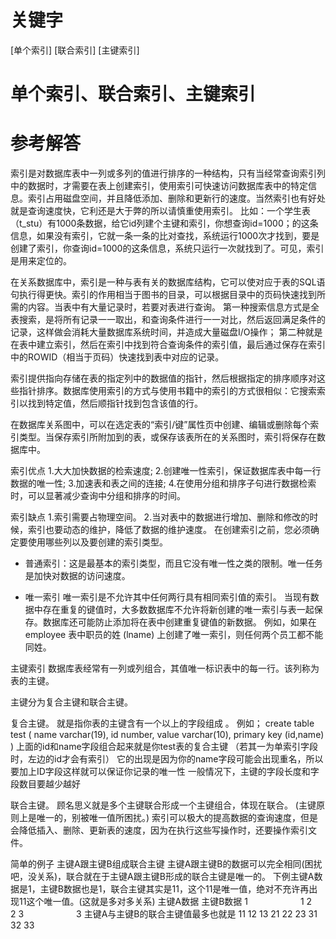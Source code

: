# 关键字

[单个索引] [联合索引] [主键索引]

# 单个索引、联合索引、主键索引

# 参考解答
索引是对数据库表中一列或多列的值进行排序的一种结构，只有当经常查询索引列中的数据时，才需要在表上创建索引，使用索引可快速访问数据库表中的特定信息。索引占用磁盘空间，并且降低添加、删除和更新行的速度。当然索引也有好处就是查询速度快，它利还是大于弊的所以请慎重使用索引。
比如：一个学生表（t_stu）有1000条数据，给它id列建个主键和索引，你想查询id=1000；的这条信息，如果没有索引，它就一条一条的比对查找，系统运行1000次才找到，要是创建了索引，你查询id=1000的这条信息，系统只运行一次就找到了。可见，索引是用来定位的。

在关系数据库中，索引是一种与表有关的数据库结构，它可以使对应于表的SQL语句执行得更快。索引的作用相当于图书的目录，可以根据目录中的页码快速找到所需的内容。当表中有大量记录时，若要对表进行查询。
第一种搜索信息方式是全表搜索，是将所有记录一一取出，和查询条件进行一一对比，然后返回满足条件的记录，这样做会消耗大量数据库系统时间，并造成大量磁盘I/O操作；
第二种就是在表中建立索引，然后在索引中找到符合查询条件的索引值，最后通过保存在索引中的ROWID（相当于页码）快速找到表中对应的记录。

索引提供指向存储在表的指定列中的数据值的指针，然后根据指定的排序顺序对这些指针排序。数据库使用索引的方式与使用书籍中的索引的方式很相似：它搜索索引以找到特定值，然后顺指针找到包含该值的行。

在数据库关系图中，可以在选定表的“索引/键”属性页中创建、编辑或删除每个索引类型。当保存索引所附加到的表，或保存该表所在的关系图时，索引将保存在数据库中。

索引优点
1.大大加快数据的检索速度;
2.创建唯一性索引，保证数据库表中每一行数据的唯一性;
3.加速表和表之间的连接;
4.在使用分组和排序子句进行数据检索时，可以显著减少查询中分组和排序的时间。

索引缺点
1.索引需要占物理空间。
2.当对表中的数据进行增加、删除和修改的时候，索引也要动态的维护，降低了数据的维护速度。
在创建索引之前，您必须确定要使用哪些列以及要创建的索引类型。

* 普通索引：这是最基本的索引类型，而且它没有唯一性之类的限制。唯一任务是加快对数据的访问速度。

* 唯一索引
唯一索引是不允许其中任何两行具有相同索引值的索引。
当现有数据中存在重复的键值时，大多数数据库不允许将新创建的唯一索引与表一起保存。数据库还可能防止添加将在表中创建重复键值的新数据。
例如，如果在 employee 表中职员的姓 (lname) 上创建了唯一索引，则任何两个员工都不能同姓。

主键索引
数据库表经常有一列或列组合，其值唯一标识表中的每一行。该列称为表的主键。

主键分为复合主键和联合主键。

复合主键。
就是指你表的主键含有一个以上的字段组成 。
例如；
create table test 
( 
   name varchar(19), 
   id number, 
   value varchar(10), 
   primary key (id,name) 
) 
上面的id和name字段组合起来就是你test表的复合主键 （若其一为单索引字段时，左边的id才会有索引）
它的出现是因为你的name字段可能会出现重名，所以要加上ID字段这样就可以保证你记录的唯一性 
一般情况下，主键的字段长度和字段数目要越少越好 

联合主键。
顾名思义就是多个主键联合形成一个主键组合，体现在联合。
(主键原则上是唯一的，别被唯一值所困扰。) 
索引可以极大的提高数据的查询速度，但是会降低插入、删除、更新表的速度，因为在执行这些写操作时，还要操作索引文件。

简单的例子 
主键A跟主键B组成联合主键 
主键A跟主键B的数据可以完全相同(困扰吧，没关系)，联合就在于主键A跟主键B形成的联合主键是唯一的。 
下例主键A数据是1，主键B数据也是1，联合主键其实是11，这个11是唯一值，绝对不充许再出现11这个唯一值。(这就是多对多关系) 
主键A数据 主键B数据 
1　　　　　　1 
2　　　　　　2 
3　　　　　　3 
主键A与主键B的联合主键值最多也就是 
11 12 13 
21 22 23 
31 32 33




